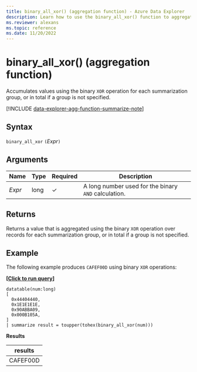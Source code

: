 ```yaml
---
title: binary_all_xor() (aggregation function) - Azure Data Explorer
description: Learn how to use the binary_all_xor() function to aggregate values using the binary XOR operation.
ms.reviewer: alexans
ms.topic: reference
ms.date: 11/20/2022
---
```

# binary_all_xor() (aggregation function)

Accumulates values using the binary `XOR` operation for each summarization group, or in total if a group is not specified.

[!INCLUDE [data-explorer-agg-function-summarize-note](../../includes/data-explorer-agg-function-summarize-note.md)]

## Syntax

`binary_all_xor` `(`*Expr*`)`

## Arguments

| Name | Type | Required | Description |
|--|--|--|--|
| *Expr* | long | &check; | A long number used for the binary `AND`  calculation. |

## Returns

Returns a value that is aggregated using the binary `XOR` operation over records for each summarization group, or in total if a group is not specified.

## Example

The following example produces `CAFEF00D` using binary `XOR` operations:

**\[**[**Click to run query**](https://dataexplorer.azure.com/clusters/help/databases/Samples?query=H4sIAAAAAAAAA0tJLAHCpJxUjbzSXKuc/Lx0Ta5oLgUFgwoTExMDENYB8wxdIRDCszRwdHJyNLCE8AwMDJwMDUwddbhiuWoUiktzcxOLMqtSFYpSi0tzShRsFUrySwsKUos0SvIzUis0kjLzEosq4xNzcuIr8otA9mpqagIAuXol8IgAAAA=)**\]**

```kusto
datatable(num:long)
[
  0x44404440,
  0x1E1E1E1E,
  0x90ABBA09,
  0x000B105A,
]
| summarize result = toupper(tohex(binary_all_xor(num)))
```

**Results**

|results|
|--|
|CAFEF00D|
